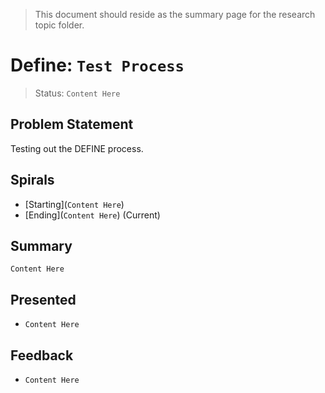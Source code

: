 > This document should reside as the summary page for the research topic folder.

# Define: `Test Process`

> Status: `Content Here`

## Problem Statement

Testing out the DEFINE process.

## Spirals

- [Starting](`Content Here`)
- [Ending](`Content Here`) (Current)

## Summary

`Content Here`

## Presented

- `Content Here`

## Feedback

- `Content Here`